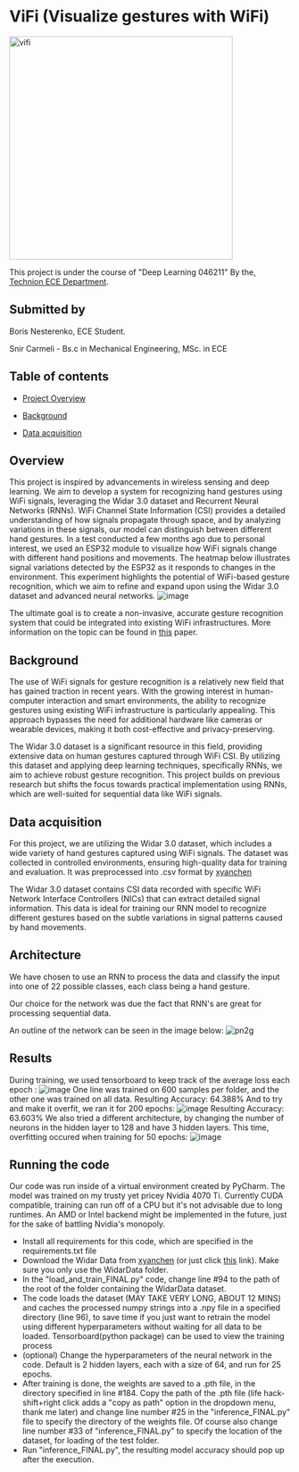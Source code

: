 # ViFi (Visualize gestures with WiFi)

<img src="https://github.com/user-attachments/assets/8557a4ca-8686-4031-9ffb-77b901989143" alt="vifi" width="400" height="400">

This project is under the course of "Deep Learning 046211" By the, [Technion ECE Department](https://ece.technion.ac.il/).

## Submitted by 
Boris Nesterenko, ECE Student.

Snir Carmeli - Bs.c in Mechanical Engineering, MSc. in ECE

## Table of contents
- [Project Overview](https://github.com/BorisNes/ViFi/tree/main?tab=readme-ov-file#overview)

- [Background](https://github.com/BorisNes/ViFi/tree/main?tab=readme-ov-file#overview)

- [Data acquisition](https://github.com/BorisNes/ViFi/blob/main/README.md#data-acquisition)

## Overview

This project is inspired by advancements in wireless sensing and deep learning. We aim to develop a system for recognizing hand gestures using WiFi signals, leveraging the Widar 3.0 dataset and Recurrent Neural Networks (RNNs). WiFi Channel State Information (CSI) provides a detailed understanding of how signals propagate through space, and by analyzing variations in these signals, our model can distinguish between different hand gestures.
In a test conducted a few months ago due to personal interest, we used an ESP32 module to visualize how WiFi signals change with different hand positions and movements. The heatmap below illustrates signal variations detected by the ESP32 as it responds to changes in the environment. This experiment highlights the potential of WiFi-based gesture recognition, which we aim to refine and expand upon using the Widar 3.0 dataset and advanced neural networks.
![image](https://github.com/user-attachments/assets/a83df65f-366f-44df-81ab-bc23c47e7df4)

The ultimate goal is to create a non-invasive, accurate gesture recognition system that could be integrated into existing WiFi infrastructures. More information on the topic can be found in [this](https://arxiv.org/pdf/2207.07859) paper.


## Background

The use of WiFi signals for gesture recognition is a relatively new field that has gained traction in recent years. With the growing interest in human-computer interaction and smart environments, the ability to recognize gestures using existing WiFi infrastructure is particularly appealing. This approach bypasses the need for additional hardware like cameras or wearable devices, making it both cost-effective and privacy-preserving.

The Widar 3.0 dataset is a significant resource in this field, providing extensive data on human gestures captured through WiFi CSI. By utilizing this dataset and applying deep learning techniques, specifically RNNs, we aim to achieve robust gesture recognition. This project builds on previous research but shifts the focus towards practical implementation using RNNs, which are well-suited for sequential data like WiFi signals.

## Data acquisition

For this project, we are utilizing the Widar 3.0 dataset, which includes a wide variety of hand gestures captured using WiFi signals. The dataset was collected in controlled environments, ensuring high-quality data for training and evaluation. It was preprocessed into .csv format by [xyanchen](https://github.com/xyanchen/WiFi-CSI-Sensing-Benchmark)

The Widar 3.0 dataset contains CSI data recorded with specific WiFi Network Interface Controllers (NICs) that can extract detailed signal information. This data is ideal for training our RNN model to recognize different gestures based on the subtle variations in signal patterns caused by hand movements.



## Architecture

We have chosen to use an RNN to process the data and classify the input into one of 22 possible classes, each class being a hand gesture.

Our choice for the network was due the fact that RNN's are great for processing sequential data.

An outline of the network can be seen in the image below: ![pn2g](https://github.com/user-attachments/assets/23b26074-8d16-4896-8d52-feb1a0e27065)


## Results

During training, we used tensorboard to keep track of the average loss each epoch :
![image](https://github.com/user-attachments/assets/f476e61a-f9f1-4eba-a9d7-d8864298ce17)
One line was trained on 600 samples per folder, and the other one was trained on all data. Resulting Accuracy: 64.388%
And to try and make it overfit, we ran it for 200 epochs:
![image](https://github.com/user-attachments/assets/797622b8-166b-4cfb-bcfd-de6a0dfe375b)
Resulting Accuracy: 63.603%
We also tried a different architecture, by changing the number of neurons in the hidden layer to 128 and have 3 hidden layers.
This time, overfitting occured when training for 50 epochs:
![image](https://github.com/user-attachments/assets/4f5cf6cf-3337-4be1-9b45-dcc531b16790)

## Running the code

Our code was run inside of a virtual environment created by PyCharm. The model was trained on my trusty yet pricey Nvidia 4070 Ti. Currently CUDA compatible, training can run off of a CPU but it's not advisable due to long runtimes. An AMD or Intel backend might be implemented in the future, just for the sake of battling Nvidia's monopoly.
- Install all requirements for this code, which are specified in the requirements.txt file
- Download the Widar Data from [xyanchen](https://github.com/xyanchen/WiFi-CSI-Sensing-Benchmark) (or just click [this](https://drive.google.com/drive/folders/1R0R8SlVbLI1iUFQCzh_mH90H_4CW2iwt?usp=sharing) link). Make sure you only use the WidarData folder.
- In the "load_and_train_FINAL.py" code, change line #94 to the path of the root of the folder containing the WidarData dataset.
- The code loads the dataset (MAY TAKE VERY LONG, ABOUT 12 MINS) and caches the processed numpy strings into a .npy file in a specified directory (line 96), to save time if you just want to retrain the model using different hyperparameters without waiting for all data to be loaded. Tensorboard(python package) can be used to view the training process
- (optional) Change the hyperparameters of the neural network in the code. Default is 2 hidden layers, each with a size of 64, and run for 25 epochs.
- After training is done, the weights are saved to a .pth file, in the directory specified in line #184. Copy the path of the .pth file (life hack- shift+right click adds a "copy as path" option in the dropdown menu, thank me later) and change line number #25 in the "inference_FINAL.py" file to specify the directory of the weights file. Of course also change line number #33 of "inference_FINAL.py" to specify the location of the dataset, for loading of the test folder.
- Run "inference_FINAL.py", the resulting model accuracy should pop up after the execution.
